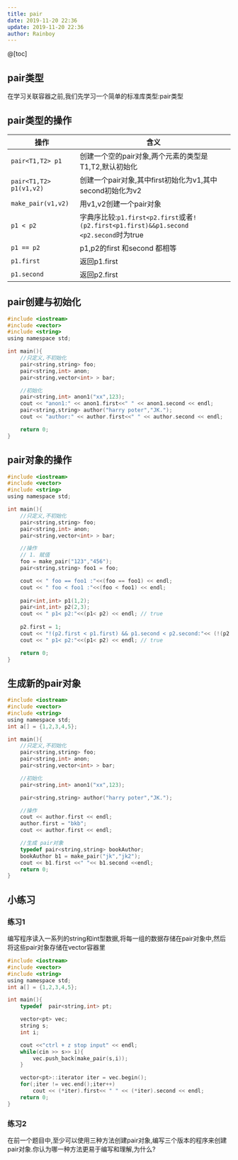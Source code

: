 ```yaml
---
title: pair
date: 2019-11-20 22:36
update: 2019-11-20 22:36
author: Rainboy
---
```



@[toc]

## pair类型

在学习关联容器之前,我们先学习一个简单的标准库类型:pair类型

## pair类型的操作


| 操作                    | 含义                                                                                   |
|-------------------------|----------------------------------------------------------------------------------------|
| `pair<T1,T2> p1`        | 创建一个空的pair对象,两个元素的类型是T1,T2,默认初始化                                  |
| `pair<T1,T2> p1(v1,v2)` | 创建一个pair对象,其中first初始化为v1,其中second初始化为v2                              |
| `make_pair(v1,v2)`      | 用v1,v2创建一个pair对象                                                                |
| `p1 < p2`               | 字典序比较:`p1.first<p2.first`或者`!(p2.first<p1.first)&&p1.second <p2.second`时为true |
| `p1 == p2`              | p1,p2的first 和second 都相等                                                           |
| `p1.first`              | 返回p1.first                                                                           |
| `p1.second`             | 返回p2.first                                                                           |


## pair创建与初始化

```c
#include <iostream>
#include <vector>
#include <string>
using namespace std;

int main(){
    //只定义,不初始化
    pair<string,string> foo;
    pair<string,int> anon;
    pair<string,vector<int> > bar;

    //初始化
    pair<string,int> anon1("xx",123);
    cout << "anon1:" << anon1.first<<" " << anon1.second << endl;
    pair<string,string> author("harry poter","JK.");
    cout << "author:" << author.first<<" " << author.second << endl;

    return 0;
}
```

## pair对象的操作

```c
#include <iostream>
#include <vector>
#include <string>
using namespace std;

int main(){
    //只定义,不初始化
    pair<string,string> foo;
    pair<string,int> anon;
    pair<string,vector<int> > bar;

    //操作
    // 1. 赋值
    foo = make_pair("123","456");
    pair<string,string> foo1 = foo;

    cout << " foo == foo1 :"<<(foo == foo1) << endl;
    cout << " foo < foo1 :"<<(foo < foo1) << endl;
    
    pair<int,int> p1(1,2);
    pair<int,int> p2(2,3);
    cout << " p1< p2:"<<(p1< p2) << endl; // true
    
    p2.first = 1;
    cout << "!(p2.first < p1.first) && p1.second < p2.second:"<< (!(p2.first < p1.first) && p1.second < p2.second) << endl; // true 想一想这代表什么意思
    cout << " p1< p2:"<<(p1< p2) << endl; // true

    return 0;
}
```

## 生成新的pair对象

```c
#include <iostream>
#include <vector>
#include <string>
using namespace std;
int a[] = {1,2,3,4,5};

int main(){
    //只定义,不初始化
    pair<string,string> foo;
    pair<string,int> anon;
    pair<string,vector<int> > bar;

    //初始化
    pair<string,int> anon1("xx",123);

    pair<string,string> author("harry poter","JK.");

    //操作
    cout << author.first << endl;
    author.first = "bkb";
    cout << author.first << endl;

    //生成 pair对象
    typedef pair<string,string> bookAuthor;
    bookAuthor b1 = make_pair("jk","jk2");
    cout << b1.first <<" "<< b1.second <<endl;
    return 0;
}
```

## 小练习

### 练习1

编写程序读入一系列的string和int型数据,将每一组的数据存储在pair对象中,然后将这些pair对象存储在vector容器里

```c
#include <iostream>
#include <vector>
#include <string>
using namespace std;
int a[] = {1,2,3,4,5};

int main(){
    typedef  pair<string,int> pt;

    vector<pt> vec;
    string s;
    int i;

    cout <<"ctrl + z stop input" << endl;
    while(cin >> s>> i){
        vec.push_back(make_pair(s,i));
    }

    vector<pt>::iterator iter = vec.begin();
    for(;iter != vec.end();iter++)
        cout << (*iter).first<< " " << (*iter).second << endl;
    return 0;
}
```

### 练习2

在前一个题目中,至少可以使用三种方法创建pair对象,编写三个版本的程序来创建pair对象.你认为哪一种方法更易于编写和理解,为什么?

